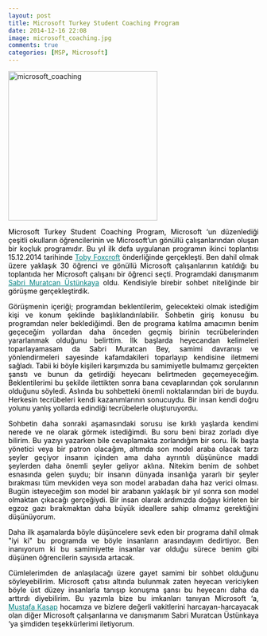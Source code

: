 ```yaml
---
layout: post
title: Microsoft Turkey Student Coaching Program
date: 2014-12-16 22:08
image: microsoft_coaching.jpg
comments: true
categories: [MSP, Microsoft]
---
```

<p style="text-align:justify;"><a href="/images/microsoft_coaching.jpg"><img class="size-medium wp-image-393 aligncenter" src="/images/microsoft_coaching-300x300.jpg" alt="microsoft_coaching" width="300" height="300" /></a></p>
<p style="text-align:justify;"><span style="color:#000000;">Microsoft Turkey Student Coaching Program, Microsoft ‘un düzenlediği çeşitli okulların öğrencilerinin ve Microsoft’un gönüllü çalışanlarından oluşan bir koçluk programıdır. Bu yıl ilk defa uygulanan programın ikinci toplantısı 15.12.2014 tarihinde <span style="color:#008080;"><a style="color:#008080;" href="https://uk.linkedin.com/in/tobyfoxcroft" target="_blank">Toby Foxcroft</a></span> önderliğinde gerçekleşti. Ben dahil olmak üzere yaklaşık 30 öğrenci ve gönüllü Microsoft çalışanlarının katıldığı bu toplantıda her Microsoft çalışanı bir öğrenci seçti. Programdaki danışmanım <span style="color:#008080;"><a style="color:#008080;" href="https://tr.linkedin.com/pub/s-muratcan-%C3%BCst%C3%BCnkaya/3/50b/366" target="_blank">Sabri Muratcan Üstünkaya</a></span> oldu. Kendisiyle birebir sohbet niteliğinde bir görüşme gerçekleştirdik.</span></p>
<p style="text-align:justify;"><span style="color:#000000;">Görüşmenin içeriği; programdan beklentilerim, gelecekteki olmak istediğim kişi ve konum şeklinde başlıklandırılabilir. Sohbetin giriş konusu bu programdan neler beklediğimdi. Ben de programa katılma amacımın benim geçeceğim yollardan daha önceden geçmiş birinin tecrübelerinden yararlanmak olduğunu belirttim. İlk başlarda heyecandan kelimeleri toparlayamasam da Sabri Muratcan Bey, samimi davranışı ve yönlendirmeleri sayesinde kafamdakileri toparlayıp kendisine iletmemi sağladı. Tabii ki böyle kişileri karşımızda bu samimiyetle bulmamız gerçekten şanstı ve bunun da getirdiği heyecanı belirtmeden geçemeyeceğim. Beklentilerimi bu şekilde ilettikten sonra bana cevaplarından çok sorularının olduğunu söyledi. Aslında bu sohbetteki önemli noktalarından biri de buydu. Herkesin tecrübeleri kendi kazanımlarının sonucuydu. Bir insan kendi doğru yolunu yanlış yollarda edindiği tecrübelerle oluşturuyordu.</span></p>
<p style="text-align:justify;"><span style="color:#000000;">Sohbetin daha sonraki aşamasındaki sorusu ise kırklı yaşlarda kendimi nerede ve ne olarak görmek istediğimdi. Bu soru beni biraz zorladı diye bilirim. Bu yazıyı yazarken bile cevaplamakta zorlandığım bir soru. İlk başta yönetici veya bir patron olacağım, altımda son model araba olacak tarzı şeyler geçiyor insanın içinden ama daha ayrıntılı düşününce maddi şeylerden daha önemli şeyler geliyor aklına. Nitekim benim de sohbet esnasında gelen şuydu; bir insanın dünyada insanlığa yararlı bir şeyler bırakması tüm mevkiden veya son model arabadan daha haz verici olması. Bugün isteyeceğim son model bir arabanın yaklaşık bir yıl sonra son model olmaktan çıkacağı gerçeğiydi. Bir insan olarak ardımızda doğayı kirleten bir egzoz gazı bırakmaktan daha büyük ideallere sahip olmamız gerektiğini düşünüyorum.</span></p>
<p style="text-align:justify;"><span style="color:#000000;">Daha ilk aşamalarda böyle düşüncelere sevk eden bir programa dahil olmak "iyi ki" bu programda ve böyle insanların arasındayım dedirtiyor. Ben inanıyorum ki bu samimiyette insanlar var olduğu sürece benim gibi düşünen öğrencilerin sayısıda artacak.</span></p>
<p style="text-align:justify;"><span style="color:#000000;">Cümlelerimden de anlaşılacağı üzere gayet samimi bir sohbet olduğunu söyleyebilirim. Microsoft çatısı altında bulunmak zaten heyecan vericiyken böyle üst düzey insanlarla tanışıp konuşma şansı bu heyecanı daha da arttırdı diyebilirim. Bu yazımla bize bu imkanları tanıyan Microsoft ‘a, <span style="color:#008080;"><a style="color:#008080;" href="http://tr.linkedin.com/in/mustafakasap" target="_blank">Mustafa Kasap</a></span> hocamıza ve bizlere değerli vakitlerini harcayan-harcayacak olan diğer Microsoft çalışanlarına ve danışmanım Sabri Muratcan Üstünkaya ‘ya şimdiden teşekkürlerimi iletiyorum.</span></p>
